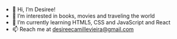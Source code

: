 - 👋 Hi, I’m Desiree! 
- 👀 I’m interested in books, movies and traveling the world 
- 🌱 I’m currently learning HTML5, CSS and JavaScript and React
- 📫 Reach me at desireecamillevieira@gmail.com

<!---
desireecvp/desireecvp is a ✨ special ✨ repository because its `README.md` (this file) appears on your GitHub profile.
You can click the Preview link to take a look at your changes.
--->
